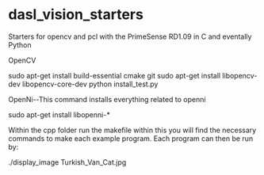 dasl_vision_starters
====================

Starters for opencv and pcl with the PrimeSense RD1.09 in C and eventally Python


OpenCV

sudo apt-get install build-essential cmake git
sudo apt-get install libopencv-dev libopencv-core-dev
python install_test.py

OpenNi--This command installs everything related to openni

sudo apt-get install libopenni-*

Within the cpp folder run the makefile within this you will find the necessary commands to make each example program. Each program can then be run by:

./display_image Turkish_Van_Cat.jpg

